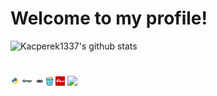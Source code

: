 # Welcome to my profile!

![Kacperek1337's github stats](https://github-readme-stats.vercel.app/api?username=Kacperek1337&show_icons=true&theme=radical)

#

<img src="https://raw.githubusercontent.com/github/explore/80688e429a7d4ef2fca1e82350fe8e3517d3494d/topics/python/python.png" width="3%"> <img src="https://raw.githubusercontent.com/github/explore/80688e429a7d4ef2fca1e82350fe8e3517d3494d/topics/django/django.png" width="3%"> <img src="https://raw.githubusercontent.com/github/explore/80688e429a7d4ef2fca1e82350fe8e3517d3494d/topics/go/go.png" width="3%"> <img src="https://raw.githubusercontent.com/gin-gonic/logo/master/color.png" width="2.1%"> <img src="https://raw.githubusercontent.com/github/explore/80688e429a7d4ef2fca1e82350fe8e3517d3494d/topics/rails/rails.png" width="3%"> <img src="https://archlinux.org/static/logos/archlinux-logo-dark-90dpi.ebdee92a15b3.png" width="9%">
